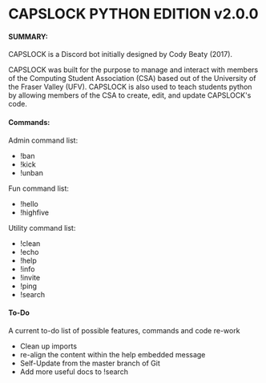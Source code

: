 # CAPSLOCK PYTHON EDITION v2.0.0

#### SUMMARY:

CAPSLOCK is a Discord bot initially designed by Cody Beaty (2017).

CAPSLOCK was built for the purpose to manage and interact with members of the Computing Student Association (CSA) based out of the University of the Fraser Valley (UFV). CAPSLOCK is also used to teach students python by allowing members of the CSA to create, edit, and update CAPSLOCK's code.

#### Commands:
Admin command list:

 * !ban
 * !kick
 * !unban

Fun command list:

* !hello
* !highfive

Utility command list:
* !clean
* !echo
* !help
* !info
* !invite
* !ping
* !search

#### To-Do
A current to-do list of possible features, commands and code re-work

* Clean up imports
* re-align the content within the help embedded message
* Self-Update from the master branch of Git
* Add more useful docs to !search
